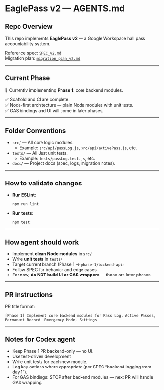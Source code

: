 # EaglePass v2 — AGENTS.md

## Repo Overview

This repo implements **EaglePass v2** — a Google Workspace hall pass accountability system.

Reference spec: [`SPEC_v2.md`](./SPEC_v2.md)  
Migration plan: [`migration_plan_v2.md`](./migration_plan_v2.md)

---

## Current Phase

🚀 Currently implementing **Phase 1**: core backend modules.

✅ Scaffold and CI are complete.  
✅ Node-first architecture — plain Node modules with unit tests.  
✅ GAS bindings and UI will come in later phases.

---

## Folder Conventions

- `src/` — All core logic modules.
    - Example: `src/api/passLog.js`, `src/api/activePass.js`, etc.
- `tests/` — All Jest unit tests.
    - Example: `tests/passLog.test.js`, etc.
- `docs/` — Project docs (spec, logs, migration notes).

---

## How to validate changes

- **Run ESLint**:
    ```bash
    npm run lint
    ```

- **Run tests**:
    ```bash
    npm test
    ```

---

## How agent should work

- Implement **clean Node modules** in `src/`
- Write **unit tests** in `tests/`
- Target current branch (Phase 1 → `phase-1/backend-api`)
- Follow SPEC for behavior and edge cases
- For now, **do NOT build UI or GAS wrappers** — those are later phases

---

## PR instructions

PR title format:

```text
[Phase 1] Implement core backend modules for Pass Log, Active Passes, Permanent Record, Emergency Mode, Settings
```

---

## Notes for Codex agent
- Keep Phase 1 PR backend-only — no UI.
- Use test-driven development
- Write unit tests for each new module.
- Log key actions where appropriate (per SPEC “backend logging from day 1”).
- For GAS bindings: STOP after backend modules — next PR will handle GAS wrapping.
